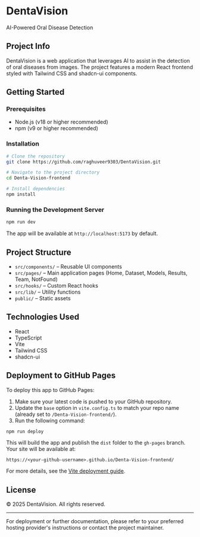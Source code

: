 # DentaVision

AI-Powered Oral Disease Detection

## Project Info

DentaVision is a web application that leverages AI to assist in the detection of oral diseases from images. The project features a modern React frontend styled with Tailwind CSS and shadcn-ui components.

## Getting Started

### Prerequisites
- Node.js (v18 or higher recommended)
- npm (v9 or higher recommended)

### Installation

```sh
# Clone the repository
git clone https://github.com/raghuveer9303/DentaVision.git

# Navigate to the project directory
cd Denta-Vision-frontend

# Install dependencies
npm install
```

### Running the Development Server

```sh
npm run dev
```

The app will be available at `http://localhost:5173` by default.

## Project Structure
- `src/components/` – Reusable UI components
- `src/pages/` – Main application pages (Home, Dataset, Models, Results, Team, NotFound)
- `src/hooks/` – Custom React hooks
- `src/lib/` – Utility functions
- `public/` – Static assets

## Technologies Used
- React
- TypeScript
- Vite
- Tailwind CSS
- shadcn-ui

## Deployment to GitHub Pages

To deploy this app to GitHub Pages:

1. Make sure your latest code is pushed to your GitHub repository.
2. Update the `base` option in `vite.config.ts` to match your repo name (already set to `/Denta-Vision-frontend/`).
3. Run the following command:

```sh
npm run deploy
```

This will build the app and publish the `dist` folder to the `gh-pages` branch. Your site will be available at:

```
https://<your-github-username>.github.io/Denta-Vision-frontend/
```

For more details, see the [Vite deployment guide](https://vitejs.dev/guide/static-deploy.html#github-pages).

## License
© 2025 DentaVision. All rights reserved.

---

For deployment or further documentation, please refer to your preferred hosting provider's instructions or contact the project maintainer.
